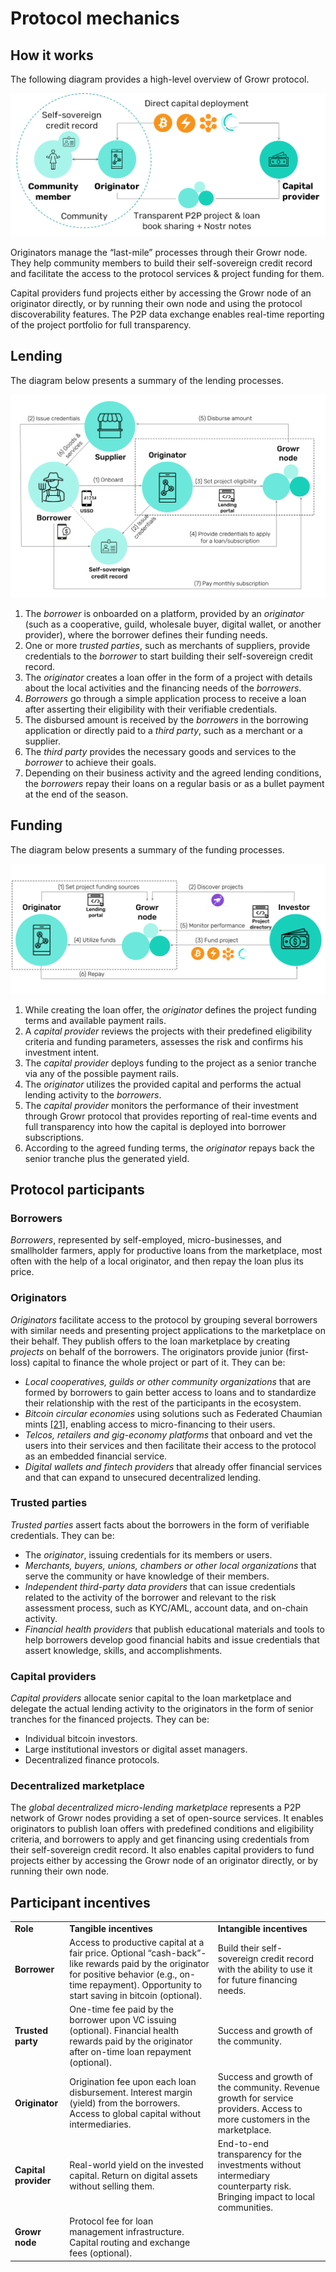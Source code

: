 # Protocol mechanics

## How it works

The following diagram provides a high-level overview of Growr protocol.

![How it works](../images/growr-how-it-works.png)

Originators manage the “last-mile” processes through their Growr node. They help community members to build their self-sovereign credit record and facilitate the access to the protocol services & project funding for them.

Capital providers fund projects either by accessing the Growr node of an originator directly, or by running their own node and using the protocol discoverability features. The P2P data exchange enables real-time reporting of the project portfolio for full transparency.

## Lending

The diagram below presents a summary of the lending processes.

![Growr lending process](../images/growr-lending.svg)

1. The _borrower_ is onboarded on a platform, provided by an _originator_ (such as a cooperative, guild, wholesale buyer, digital wallet, or another provider), where the borrower defines their funding needs.
2. One or more _trusted parties_, such as merchants of suppliers, provide credentials to the _borrower_ to start building their self-sovereign credit record.
3. The _originator_ creates a loan offer in the form of a project with details about the local activities and the financing needs of the _borrowers_.
4. _Borrowers_ go through a simple application process to receive a loan after asserting their eligibility with their verifiable credentials.
5. The disbursed amount is received by the _borrowers_ in the borrowing application or directly paid to a _third party_, such as a merchant or a supplier.
6. The _third party_ provides the necessary goods and services to the _borrower_ to achieve their goals.
7. Depending on their business activity and the agreed lending conditions, the _borrowers_ repay their loans on a regular basis or as a bullet payment at the end of the season.

## Funding

The diagram below presents a summary of the funding processes.

![Growr funding process](../images/growr-funding.svg)

1. While creating the loan offer, the _originator_ defines the project funding terms and available payment rails.
2. A _capital provider_ reviews the projects with their predefined eligibility criteria and funding parameters, assesses the risk and confirms his investment intent.
3. The _capital provider_ deploys funding to the project as a senior tranche via any of the possible payment rails.
4. The _originator_ utilizes the provided capital and performs the actual lending activity to the _borrowers_.
5. The _capital provider_ monitors the performance of their investment through Growr protocol that provides reporting of real-time events and full transparency into how the capital is deployed into borrower subscriptions.
6. According to the agreed funding terms, the _originator_ repays back the senior tranche plus the generated yield.

## Protocol participants

### Borrowers

_Borrowers_, represented by self-employed, micro-businesses, and smallholder farmers, apply for productive loans from the marketplace, most often with the help of a local originator, and then repay the loan plus its price.

### Originators

_Originators_ facilitate access to the protocol by grouping several borrowers with similar needs and presenting project applications to the marketplace on their behalf. They publish offers to the loan marketplace by creating _projects_ on behalf of the borrowers. The originators provide junior (first-loss) capital to finance the whole project or part of it. They can be:

- _Local cooperatives, guilds or other community organizations_ that are formed by borrowers to gain better access to loans and to standardize their relationship with the rest of the participants in the ecosystem.
- _Bitcoin circular economies_ using solutions such as Federated Chaumian mints [[21]](#ref21), enabling access to micro-financing to their users.
- _Telcos, retailers and gig-economy platforms_ that onboard and vet the users into their services and then facilitate their access to the protocol as an embedded financial service.
- _Digital wallets and fintech providers_ that already offer financial services and that can expand to unsecured decentralized lending.

### Trusted parties

_Trusted parties_ assert facts about the borrowers in the form of verifiable credentials. They can be:

- The _originator_, issuing credentials for its members or users.
- _Merchants, buyers, unions, chambers or other local organizations_ that serve the community or have knowledge of their members.
- _Independent third-party data providers_ that can issue credentials related to the activity of the borrower and relevant to the risk assessment process, such as KYC/AML, account data, and on-chain activity.
- _Financial health providers_ that publish educational materials and tools to help borrowers develop good financial habits and issue credentials that assert knowledge, skills, and accomplishments.

### Capital providers

_Capital providers_ allocate senior capital to the loan marketplace and delegate the actual lending activity to the originators in the form of senior tranches for the financed projects. They can be:

- Individual bitcoin investors.
- Large institutional investors or digital asset managers.
- Decentralized finance protocols.

### Decentralized marketplace

The _global decentralized micro-lending marketplace_ represents a P2P network of Growr nodes providing a set of open-source services. It enables originators to publish loan offers with predefined conditions and eligibility criteria, and borrowers to apply and get financing using credentials from their self-sovereign credit record. It also enables capital providers to fund projects either by accessing the Growr node of an originator directly, or by running their own node.

## Participant incentives

<table>
  <tr>
   <td><strong>Role</strong>
   </td>
   <td><strong>Tangible incentives</strong>
   </td>
   <td><strong>Intangible incentives</strong>
   </td>
  </tr>
  <tr>
   <td><strong>Borrower</strong>
   </td>
   <td>Access to productive capital at a fair price. Optional “cash-back”-like rewards paid by the originator for positive behavior (e.g., on-time repayment). Opportunity to start saving in bitcoin (optional).
   </td>
   <td>Build their self-sovereign credit record with the ability to use it for future financing needs.
   </td>
  </tr>
  <tr>
   <td><strong>Trusted party</strong>
   </td>
   <td>One-time fee paid by the borrower upon VC issuing (optional). Financial health rewards paid by the originator after on-time loan repayment (optional).
   </td>
   <td>Success and growth of the community.
   </td>
  </tr>
  <tr>
   <td><strong>Originator</strong>
   </td>
   <td>Origination fee upon each loan disbursement. Interest margin (yield) from the borrowers. Access to global capital without intermediaries.
   </td>
   <td>Success and growth of the community. Revenue growth for service providers. Access to more customers in the marketplace.
   </td>
  </tr>
  <tr>
   <td><strong>Capital provider</strong>
   </td>
   <td>Real-world yield on the invested capital. Return on digital assets without selling them.
   </td>
   <td>End-to-end transparency for the investments without intermediary counterparty risk. Bringing impact to local communities.
   </td>
  </tr>
  <tr>
   <td><strong>Growr node</strong>
   </td>
   <td>Protocol fee for loan management infrastructure. Capital routing and exchange fees (optional).
   </td>
   <td>
   </td>
  </tr>
</table>

<div style="page-break-after: always;"></div>
